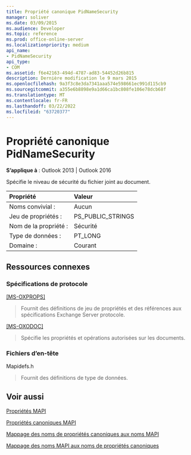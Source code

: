```yaml
---
title: Propriété canonique PidNameSecurity
manager: soliver
ms.date: 03/09/2015
ms.audience: Developer
ms.topic: reference
ms.prod: office-online-server
ms.localizationpriority: medium
api_name:
- PidNameSecurity
api_type:
- COM
ms.assetid: f6e42163-494d-4787-ad83-54452d26b815
description: Dernière modification le 9 mars 2015
ms.openlocfilehash: 9a3f3c8e3da7341aaa574e598661ec991d115cb9
ms.sourcegitcommit: a355e6b8898e9a1d66ca1bc808fe106e78dcb68f
ms.translationtype: MT
ms.contentlocale: fr-FR
ms.lasthandoff: 03/22/2022
ms.locfileid: "63720377"
---
```

# <a name="pidnamesecurity-canonical-property"></a>Propriété canonique PidNameSecurity

  
  
**S’applique à** : Outlook 2013 | Outlook 2016 
  
Spécifie le niveau de sécurité du fichier joint au document.
  
|Propriété |Valeur |
|:-----|:-----|
|Noms convivial :  <br/> |Aucun  <br/> |
|Jeu de propriétés :  <br/> |PS_PUBLIC_STRINGS  <br/> |
|Nom de la propriété :  <br/> |Sécurité  <br/> |
|Type de données :  <br/> |PT_LONG  <br/> |
|Domaine :  <br/> |Courant  <br/> |
   
## <a name="related-resources"></a>Ressources connexes

### <a name="protocol-specifications"></a>Spécifications de protocole

[[MS-OXPROPS]](https://msdn.microsoft.com/library/f6ab1613-aefe-447d-a49c-18217230b148%28Office.15%29.aspx)
  
> Fournit des définitions de jeu de propriétés et des références aux spécifications Exchange Server protocole.
    
[[MS-OXODOC]](https://msdn.microsoft.com/library/103007c8-5066-4bed-84e3-4465907af098%28Office.15%29.aspx)
  
> Spécifie les propriétés et opérations autorisées sur les documents.
    
### <a name="header-files"></a>Fichiers d’en-tête

Mapidefs.h
  
> Fournit des définitions de type de données.
    
## <a name="see-also"></a>Voir aussi



[Propriétés MAPI](mapi-properties.md)
  
[Propriétés canoniques MAPI](mapi-canonical-properties.md)
  
[Mappage des noms de propriétés canoniques aux noms MAPI](mapping-canonical-property-names-to-mapi-names.md)
  
[Mappage des noms MAPI aux noms de propriétés canoniques](mapping-mapi-names-to-canonical-property-names.md)

